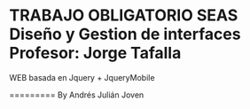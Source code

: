 TRABAJO OBLIGATORIO SEAS Diseño y Gestion de interfaces
Profesor: Jorge Tafalla
=========
WEB basada en Jquery + JqueryMobile 



=========
By Andrés Julián Joven